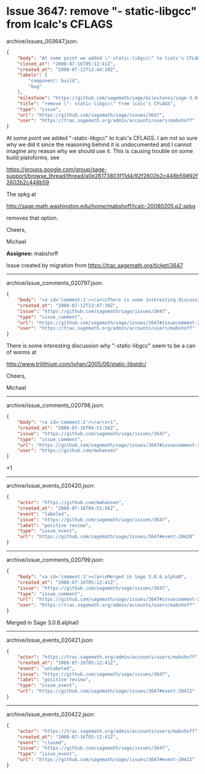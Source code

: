 # Issue 3647: remove "- static-libgcc" from lcalc's CFLAGS

archive/issues_003647.json:
```json
{
    "body": "At some point we added \"-static-libgcc\" to lcalc's CFLAGS. I am not so sure why we did it since the reasoning behind it is undocumented and I cannot imagine any reason why we should use it. This is causing trouble on some build platoforms, see\n\nhttps://groups.google.com/group/sage-support/browse_thread/thread/a0e26173803f11d4/92f2602b2c448b59#92f2602b2c448b59\n\nThe spkg at\n\nhttp://sage.math.washington.edu/home/mabshoff/lcalc-20080205.p2.spkg\n\nremoves that option.\n\nCheers,\n\nMichael\n\n**Assignee:** mabshoff\n\nIssue created by migration from https://trac.sagemath.org/ticket/3647\n\n",
    "closed_at": "2008-07-16T05:12:41Z",
    "created_at": "2008-07-12T13:44:20Z",
    "labels": [
        "component: build",
        "bug"
    ],
    "milestone": "https://github.com/sagemath/sage/milestones/sage-3.0.6",
    "title": "remove \"- static-libgcc\" from lcalc's CFLAGS",
    "type": "issue",
    "url": "https://github.com/sagemath/sage/issues/3647",
    "user": "https://trac.sagemath.org/admin/accounts/users/mabshoff"
}
```
At some point we added "-static-libgcc" to lcalc's CFLAGS. I am not so sure why we did it since the reasoning behind it is undocumented and I cannot imagine any reason why we should use it. This is causing trouble on some build platoforms, see

https://groups.google.com/group/sage-support/browse_thread/thread/a0e26173803f11d4/92f2602b2c448b59#92f2602b2c448b59

The spkg at

http://sage.math.washington.edu/home/mabshoff/lcalc-20080205.p2.spkg

removes that option.

Cheers,

Michael

**Assignee:** mabshoff

Issue created by migration from https://trac.sagemath.org/ticket/3647





---

archive/issue_comments_020797.json:
```json
{
    "body": "<a id='comment:1'></a>\nThere is some interesting discussion why \"-static-libgcc\" seem to be a can of worms at\n\nhttp://www.trilithium.com/johan/2005/06/static-libstdc/\n\nCheers,\n\nMichael",
    "created_at": "2008-07-12T13:47:39Z",
    "issue": "https://github.com/sagemath/sage/issues/3647",
    "type": "issue_comment",
    "url": "https://github.com/sagemath/sage/issues/3647#issuecomment-20797",
    "user": "https://trac.sagemath.org/admin/accounts/users/mabshoff"
}
```

<a id='comment:1'></a>
There is some interesting discussion why "-static-libgcc" seem to be a can of worms at

http://www.trilithium.com/johan/2005/06/static-libstdc/

Cheers,

Michael



---

archive/issue_comments_020798.json:
```json
{
    "body": "<a id='comment:2'></a>\n+1",
    "created_at": "2008-07-16T04:51:56Z",
    "issue": "https://github.com/sagemath/sage/issues/3647",
    "type": "issue_comment",
    "url": "https://github.com/sagemath/sage/issues/3647#issuecomment-20798",
    "user": "https://github.com/mwhansen"
}
```

<a id='comment:2'></a>
+1



---

archive/issue_events_020420.json:
```json
{
    "actor": "https://github.com/mwhansen",
    "created_at": "2008-07-16T04:51:56Z",
    "event": "labeled",
    "issue": "https://github.com/sagemath/sage/issues/3647",
    "label": "positive review",
    "type": "issue_event",
    "url": "https://github.com/sagemath/sage/issues/3647#event-20420"
}
```



---

archive/issue_comments_020799.json:
```json
{
    "body": "<a id='comment:3'></a>\nMerged in Sage 3.0.6.alpha0",
    "created_at": "2008-07-16T05:12:41Z",
    "issue": "https://github.com/sagemath/sage/issues/3647",
    "type": "issue_comment",
    "url": "https://github.com/sagemath/sage/issues/3647#issuecomment-20799",
    "user": "https://trac.sagemath.org/admin/accounts/users/mabshoff"
}
```

<a id='comment:3'></a>
Merged in Sage 3.0.6.alpha0



---

archive/issue_events_020421.json:
```json
{
    "actor": "https://trac.sagemath.org/admin/accounts/users/mabshoff",
    "created_at": "2008-07-16T05:12:41Z",
    "event": "unlabeled",
    "issue": "https://github.com/sagemath/sage/issues/3647",
    "label": "positive review",
    "type": "issue_event",
    "url": "https://github.com/sagemath/sage/issues/3647#event-20421"
}
```



---

archive/issue_events_020422.json:
```json
{
    "actor": "https://trac.sagemath.org/admin/accounts/users/mabshoff",
    "created_at": "2008-07-16T05:12:41Z",
    "event": "closed",
    "issue": "https://github.com/sagemath/sage/issues/3647",
    "type": "issue_event",
    "url": "https://github.com/sagemath/sage/issues/3647#event-20422"
}
```
